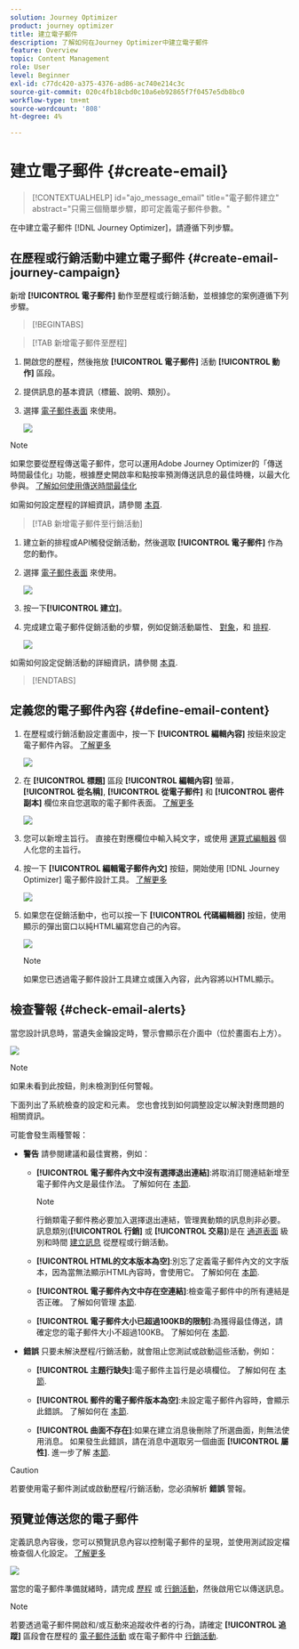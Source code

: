 ```yaml
---
solution: Journey Optimizer
product: journey optimizer
title: 建立電子郵件
description: 了解如何在Journey Optimizer中建立電子郵件
feature: Overview
topic: Content Management
role: User
level: Beginner
exl-id: c77dc420-a375-4376-ad86-ac740e214c3c
source-git-commit: 020c4fb18cbd0c10a6eb92865f7f0457e5db8bc0
workflow-type: tm+mt
source-wordcount: '808'
ht-degree: 4%

---
```


# 建立電子郵件 {#create-email}

>[!CONTEXTUALHELP]
>id="ajo_message_email"
>title="電子郵件建立"
>abstract="只需三個簡單步驟，即可定義電子郵件參數。"

在中建立電子郵件 [!DNL Journey Optimizer]，請遵循下列步驟。

## 在歷程或行銷活動中建立電子郵件 {#create-email-journey-campaign}

新增 **[!UICONTROL 電子郵件]** 動作至歷程或行銷活動，並根據您的案例遵循下列步驟。

>[!BEGINTABS]

>[!TAB 新增電子郵件至歷程]

1. 開啟您的歷程，然後拖放 **[!UICONTROL 電子郵件]** 活動 **[!UICONTROL 動作]** 區段。

1. 提供訊息的基本資訊（標籤、說明、類別）。

1. 選擇 [電子郵件表面](email-settings.md) 來使用。

   ![](assets/email_journey.png)

>[!NOTE]
>
>如果您要從歷程傳送電子郵件，您可以運用Adobe Journey Optimizer的「傳送時間最佳化」功能，根據歷史開啟率和點按率預測傳送訊息的最佳時機，以最大化參與。 [了解如何使用傳送時間最佳化](../building-journeys/journeys-message.md#send-time-optimization)

如需如何設定歷程的詳細資訊，請參閱 [本頁](../building-journeys/journey-gs.md).

>[!TAB 新增電子郵件至行銷活動]

1. 建立新的排程或API觸發促銷活動，然後選取 **[!UICONTROL 電子郵件]** 作為您的動作。

1. 選擇 [電子郵件表面](email-settings.md) 來使用。

   ![](assets/email_campaign.png)

1. 按一下&#x200B;**[!UICONTROL 建立]**。

1. 完成建立電子郵件促銷活動的步驟，例如促銷活動屬性、 [對象](../segment/about-segments.md)，和 [排程](../campaigns/create-campaign.md#schedule).

   ![](assets/email_campaign_steps.png)

<!--
From the **[!UICONTROL Action]** section, specify if you want to track how your recipients react to your delivery: you can track email opens, and/or clicks on links and buttons in your email.

![](assets/email_campaign_tracking.png)
-->

如需如何設定促銷活動的詳細資訊，請參閱 [本頁](../campaigns/get-started-with-campaigns.md).

>[!ENDTABS]

## 定義您的電子郵件內容 {#define-email-content}

1. 在歷程或行銷活動設定畫面中，按一下 **[!UICONTROL 編輯內容]** 按鈕來設定電子郵件內容。 [了解更多](get-started-email-design.md)

   ![](assets/email_campaign_edit_content.png)

1. 在 **[!UICONTROL 標題]** 區段 **[!UICONTROL 編輯內容]** 螢幕， **[!UICONTROL 從名稱]**, **[!UICONTROL 從電子郵件]** 和 **[!UICONTROL 密件副本]** 欄位來自您選取的電子郵件表面。 [了解更多](email-settings.md) <!--check if same for journey-->

   ![](assets/email_designer_edit_content_header.png)

1. 您可以新增主旨行。 直接在對應欄位中輸入純文字，或使用 [運算式編輯器](../personalization/personalization-build-expressions.md) 個人化您的主旨行。

1. 按一下 **[!UICONTROL 編輯電子郵件內文]** 按鈕，開始使用 [!DNL Journey Optimizer] 電子郵件設計工具。 [了解更多](get-started-email-design.md)

   ![](assets/email_designer_edit_email_body.png)

1. 如果您在促銷活動中，也可以按一下 **[!UICONTROL 代碼編輯器]** 按鈕，使用顯示的彈出窗口以純HTML編寫您自己的內容。

   ![](assets/email_designer_edit_code_editor.png)

   >[!NOTE]
   >
   >如果您已透過電子郵件設計工具建立或匯入內容，此內容將以HTML顯示。

## 檢查警報 {#check-email-alerts}

當您設計訊息時，當遺失金鑰設定時，警示會顯示在介面中（位於畫面右上方）。

![](assets/email_journey_alerts_details.png)

>[!NOTE]
>
>如果未看到此按鈕，則未檢測到任何警報。

下面列出了系統檢查的設定和元素。 您也會找到如何調整設定以解決對應問題的相關資訊。

可能會發生兩種警報：

* **警告** 請參閱建議和最佳實務，例如：

   * **[!UICONTROL 電子郵件內文中沒有選擇退出連結]**:將取消訂閱連結新增至電子郵件內文是最佳作法。 了解如何在 [本節](../privacy/opt-out.md#opt-out-management).

      >[!NOTE]
      >
      >行銷類電子郵件務必要加入選擇退出連結，管理異動類的訊息則非必要。 訊息類別(**[!UICONTROL 行銷]** 或 **[!UICONTROL 交易]**)是在 [通道表面](email-settings.md#email-type) 級別和時間 [建立訊息](#create-email-journey-campaign) 從歷程或行銷活動。

   * **[!UICONTROL HTML的文本版本為空]**:別忘了定義電子郵件內文的文字版本，因為當無法顯示HTML內容時，會使用它。 了解如何在 [本節](text-version-email.md).

   * **[!UICONTROL 電子郵件內文中存在空連結]**:檢查電子郵件中的所有連結是否正確。 了解如何管理 [本節](content-from-scratch.md).

   * **[!UICONTROL 電子郵件大小已超過100KB的限制]**:為獲得最佳傳送，請確定您的電子郵件大小不超過100KB。 了解如何在 [本節](content-from-scratch.md).

* **錯誤** 只要未解決歷程/行銷活動，就會阻止您測試或啟動這些活動，例如：

   * **[!UICONTROL 主題行缺失]**:電子郵件主旨行是必填欄位。 了解如何在 [本節](create-email.md).

   <!--HTML is empty when Amp HTML is present-->

   * **[!UICONTROL 郵件的電子郵件版本為空]**:未設定電子郵件內容時，會顯示此錯誤。 了解如何在 [本節](get-started-email-design.md).

   * **[!UICONTROL 曲面不存在]**:如果在建立消息後刪除了所選曲面，則無法使用消息。 如果發生此錯誤，請在消息中選取另一個曲面 **[!UICONTROL 屬性]**. 進一步了解 [本節](../configuration/channel-surfaces.md).


>[!CAUTION]
>
>若要使用電子郵件測試或啟動歷程/行銷活動，您必須解析 **錯誤** 警報。

## 預覽並傳送您的電子郵件

定義訊息內容後，您可以預覽訊息內容以控制電子郵件的呈現，並使用測試設定檔檢查個人化設定。 [了解更多](preview.md)

![](assets/email_designer_edit_simulate.png)

當您的電子郵件準備就緒時，請完成 [歷程](../building-journeys/journey-gs.md) 或 [行銷活動](../campaigns/create-campaign.md)，然後啟用它以傳送訊息。

>[!NOTE]
>
>若要透過電子郵件開啟和/或互動來追蹤收件者的行為，請確定 **[!UICONTROL 追蹤]** 區段會在歷程的 [電子郵件活動](../building-journeys/journeys-message.md) 或在電子郵件中 [行銷活動](../campaigns/create-campaign.md).<!--to move?-->

<!--

## Define your email content {#email-content}

Use [!DNL Journey Optimizer] Email Designer to [design your email from scratch](../email/content-from-scratch.md). If you have an existing content, you can [import it in the Email Designer](../email/existing-content.md), or [code your own content](../email/code-content.md) in [!DNL Journey Optimizer]. 

[!DNL Journey Optimizer] comes with a set of [built-in templates](email-templates.md) to help you start. Any email can also be saved as a template.

Use [!DNL Journey Optimizer] Expression editor to personalize your messages with profiles' data. For more on personalization, refer to [this section](../personalization/personalize.md).

Adapt the content of your messages to the targeted profiles by using [!DNL Journey Optimizer] dynamic content capabilities. [Get started with dynamic content](../personalization/get-started-dynamic-content.md)

## Email tracking {#email-tracking}

If you want to track the behavior of your recipients through openings and/or clicks on links, enable the following options: **[!UICONTROL Email opens]** and **[!UICONTROL Click on email]**. 

Learn more about tracking in [this section](message-tracking.md).

## Validate your email content {#email-content-validate}

Control the rendering of your email, and check personalization settings with test profiles, using the preview section on the left-hand side. For more on this, refer to [this section](preview.md).

![](assets/messages-simple-preview.png)

You must also check alerts in the upper section of the editor.  Some of them are simple warnings, but others can prevent you from using the message. 

-->


